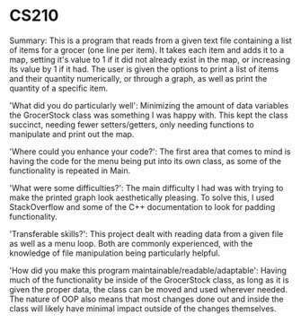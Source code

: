# CS210

Summary: 
   This is a program that reads from a given text file containing a list of items for a grocer (one line per item). 
   It takes each item and adds it to a map, setting it's value to 1 if it did not already exist in the map, or increasing its value by 1 if it had.
   The user is given the options to print a list of items and their quantity numerically, or through a graph, as well as print the quantity of a specific item.
   
'What did you do particularly well':
   Minimizing the amount of data variables the GrocerStock class was something I was happy with.
   This kept the class succinct, needing fewer setters/getters, only needing functions to manipulate and print out the map.

'Where could you enhance your code?':
   The first area that comes to mind is having the code for the menu being put into its own class, as some of the functionality is repeated in Main.

'What were some difficulties?':
   The main difficulty I had was with trying to make the printed graph look aesthetically pleasing.
   To solve this, I used StackOverflow and some of the C++ documentation to look for padding functionality.

'Transferable skills?':
   This project dealt with reading data from a given file as well as a menu loop. Both are commonly experienced, with the knowledge of file manipulation being particularly helpful.

'How did you make this program maintainable/readable/adaptable':
   Having much of the functionality be inside of the GrocerStock class, as long as it is given the proper data, the class can be moved and used wherever needed.
   The nature of OOP also means that most changes done out and inside the class will likely have minimal impact outside of the changes themselves.
